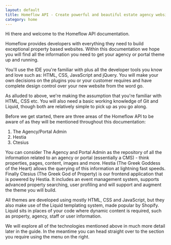 ```yaml
---
layout: default
title: Homeflow API - Create powerful and beautiful estate agency websites
category: home
---
```

Hi there and welcome to the Homeflow API documentation.

Homeflow provides developers with everything they need to build exceptional property based websites. Within this documentation we hope you will find all the information you need to get your agency or portal theme up and running.

You'll use the IDE you're familiar with plus all the developer tools you know and love such as: HTML, CSS, JavaScript and jQuery. You will make your own decisions on the plugins you or your customer requires and have complete design control over your new website from the word go.

As alluded to above, we're making the assumption that you're familiar with HTML, CSS etc. You will also need a basic working knowledge of Git and Liquid, though both are relatively simple to pick up as you go along.

Before we get started, there are three areas of the Homeflow API to be aware of as they will be mentioned throughout this documentation:

1) The Agency/Portal Admin<br>
2) Hestia<br>
3) Ctesius

You can consider The Agency and Portal Admin as the repository of all the information related to an agency or portal (essentially a CMS) - think properties, pages, content, images and more. Hestia (The Greek Goddess of the Heart) allows the querying of this information at lightning fast speeds. Finally Ctesius (The Greek God of Property) is our frontend application that is powered by Hestia. It includes an event management system, supports advanced property searching, user profiling and will support and augment the theme you will build.

All themes are developed using mostly HTML, CSS and JavaScript, but they also make use of the Liquid templating system, made popular by Shopify. Liquid sits in places of your code where dynamic content is required, such as property, agency, staff or user information.

We will explore all of the technologies mentioned above in much more detail later in the guide. In the meantime you can head straight over to the section you require using the menu on the right.